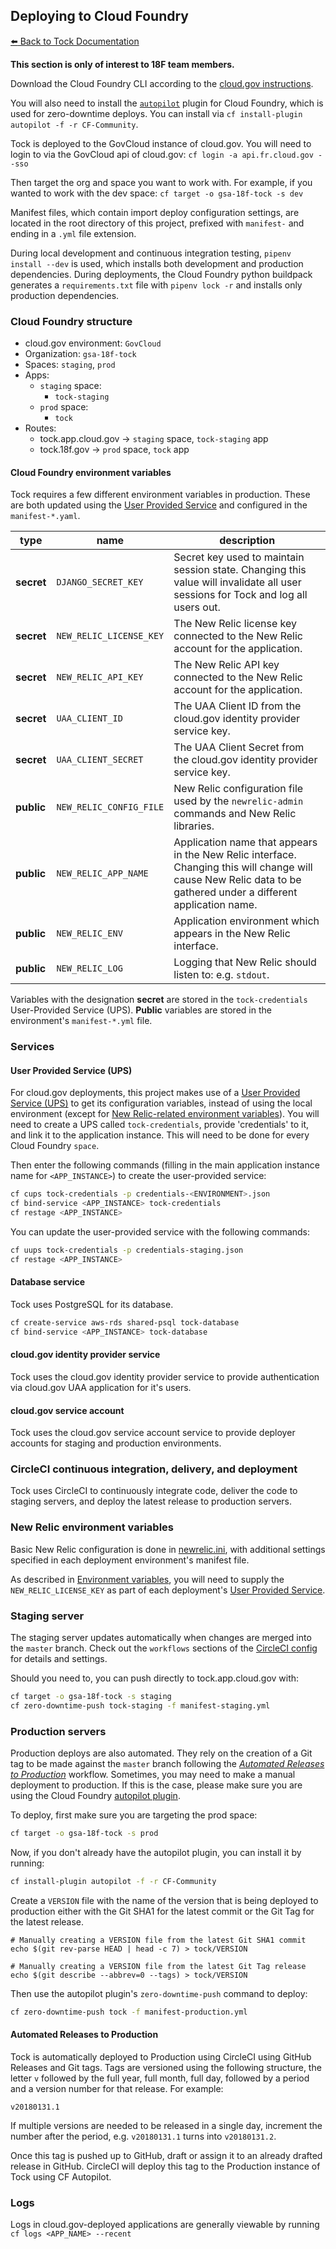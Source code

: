 ## Deploying to Cloud Foundry

[:arrow_left: Back to Tock
Documentation](https://github.com/18F/tock/tree/master/docs)

**This section is only of interest to 18F team members.**

Download the Cloud Foundry CLI according to the [cloud.gov instructions][].

[cloud.gov instructions]: https://docs.cloud.gov/getting-started/setup/

You will also need to install the [`autopilot`](https://github.com/contraband/autopilot)
plugin for Cloud Foundry, which is used for zero-downtime deploys.
You can install via
`cf install-plugin autopilot -f -r CF-Community`.

Tock is deployed to the GovCloud instance of cloud.gov. You will need to login
to via the GovCloud api of cloud.gov:
`cf login -a api.fr.cloud.gov --sso`

Then target the org and space you want to work with. For example, if you wanted to work with the dev space:
`cf target -o gsa-18f-tock -s dev`

Manifest files, which contain import deploy configuration settings, are located
in the root directory of this project, prefixed with `manifest-` and ending in a
`.yml` file extension.

During local development and continuous integration testing,
`pipenv install --dev` is used, which installs both development
and production dependencies. During deployments, the Cloud Foundry
python buildpack generates a `requirements.txt` file with `pipenv lock -r`
and installs only production dependencies.

### Cloud Foundry structure

- cloud.gov environment: `GovCloud`
- Organization: `gsa-18f-tock`
- Spaces: `staging`, `prod`
- Apps:
  - `staging` space:
    - `tock-staging`
  - `prod` space:
    - `tock`
- Routes:
  - tock.app.cloud.gov -> `staging` space, `tock-staging` app
  - tock.18f.gov -> `prod` space, `tock` app

#### Cloud Foundry environment variables

Tock requires a few different environment variables in production. These are
both updated using the [User Provided Service](#user-provided-service) and
configured in the `manifest-*.yaml`.

| type | name | description |
| ---- | -----| ----------- |
| **secret** | `DJANGO_SECRET_KEY` | Secret key used to maintain session state. Changing this value will invalidate all user sessions for Tock and log all users out.|
| **secret** | `NEW_RELIC_LICENSE_KEY` | The New Relic license key connected to the New Relic account for the application. |
| **secret** | `NEW_RELIC_API_KEY` | The New Relic API key connected to the New Relic account for the application. |
| **secret** | `UAA_CLIENT_ID` | The UAA Client ID from the cloud.gov identity provider service key. |
| **secret** | `UAA_CLIENT_SECRET` | The UAA Client Secret from the cloud.gov identity provider service key. |
| **public** | `NEW_RELIC_CONFIG_FILE` | New Relic configuration file used by the `newrelic-admin` commands and New Relic libraries. |
| **public** | `NEW_RELIC_APP_NAME` | Application name that appears in the New Relic interface. Changing this will change will cause New Relic data to be gathered under a different application name. |
| **public** | `NEW_RELIC_ENV` | Application environment which appears in the New Relic interface. |
| **public** | `NEW_RELIC_LOG` | Logging that New Relic should listen to: e.g. `stdout`. |

Variables with the designation **secret** are stored in the `tock-credentials`
User-Provided Service (UPS). **Public** variables are stored in the
environment's `manifest-*.yml` file.

### Services

#### User Provided Service (UPS)

For cloud.gov deployments, this project makes use of a [User Provided Service (UPS)][UPS] to get its configuration
variables, instead of using the local environment (except for [New Relic-related environment variables](#new-relic-environment-variables)).
You will need to create a UPS called `tock-credentials`, provide 'credentials' to it, and link it to the
application instance. This will need to be done for every Cloud Foundry `space`.

<!--
First, create a JSON file (e.g. `credentials-staging.json`) with all the configuration values specified as per the
[Environment variables](environment.md). **DO NOT COMMIT THIS FILE.**

```json
{
  "SECRET_KEY": "my secret key",
  "...": "other environment variables"
}
```
-->

Then enter the following commands (filling in the main application instance name
for `<APP_INSTANCE>`) to create the user-provided service:

```sh
cf cups tock-credentials -p credentials-<ENVIRONMENT>.json
cf bind-service <APP_INSTANCE> tock-credentials
cf restage <APP_INSTANCE>
```

You can update the user-provided service with the following commands:

```sh
cf uups tock-credentials -p credentials-staging.json
cf restage <APP_INSTANCE>
```

#### Database service

Tock uses PostgreSQL for its database.

```sh
cf create-service aws-rds shared-psql tock-database
cf bind-service <APP_INSTANCE> tock-database
```

#### cloud.gov identity provider service

Tock uses the cloud.gov identity provider service to provide authentication via
cloud.gov UAA application for it's users.


#### cloud.gov service account

Tock uses the cloud.gov service account service to provide deployer accounts for
staging and production environments.

### CircleCI continuous integration, delivery, and deployment

Tock uses CircleCI to continuously integrate code, deliver the code to staging
servers, and deploy the latest release to production servers.

### New Relic environment variables

Basic New Relic configuration is done in [newrelic.ini](../newrelic.ini), with
additional settings specified in each deployment environment's manifest file.

As described in [Environment variables](#cloud-foundry-environment-variables), you will need
to supply the `NEW_RELIC_LICENSE_KEY` as part of each deployment's
[User Provided Service](#user-provided-service-ups).

### Staging server

The staging server updates automatically when changes are merged into the
`master` branch. Check out the `workflows` sections of
the [CircleCI config](../.circleci/config.yml) for details and settings.

Should you need to, you can push directly to tock.app.cloud.gov with:

```sh
cf target -o gsa-18f-tock -s staging
cf zero-downtime-push tock-staging -f manifest-staging.yml
```

### Production servers

Production deploys are also automated. They rely on the creation of a Git tag to
be made against the `master` branch following the [_Automated Releases to
Production_](#automated-releases-to-production) workflow. Sometimes, you may
need to make a manual deployment to production. If this is the case, please make
sure you are using the Cloud Foundry [autopilot plugin](https://github.com/contraband/autopilot).

To deploy, first make sure you are targeting the prod space:

```sh
cf target -o gsa-18f-tock -s prod
```

Now, if you don't already have the autopilot plugin, you can install it by running:

```sh
cf install-plugin autopilot -f -r CF-Community
```

Create a `VERSION` file with the name of the version that is being deployed to
production either with the Git SHA1 for the latest commit or the Git Tag for the
latest release.

```shell
# Manually creating a VERSION file from the latest Git SHA1 commit
echo $(git rev-parse HEAD | head -c 7) > tock/VERSION

# Manually creating a VERSION file from the latest Git Tag release
echo $(git describe --abbrev=0 --tags) > tock/VERSION
```

Then use the autopilot plugin's `zero-downtime-push` command to deploy:

```sh
cf zero-downtime-push tock -f manifest-production.yml
```

#### Automated Releases to Production

Tock is automatically deployed to Production using CircleCI using GitHub
Releases and Git tags. Tags are versioned using the following structure, the
letter `v` followed by the full year, full month, full day, followed by a period
and a version number for that release. For example:

```
v20180131.1
```

If multiple versions are needed to be released in a single day, increment the
number after the period, e.g. `v20180131.1` turns into `v20180131.2`.

Once this tag is pushed up to GitHub, draft or assign it to an already
drafted release in GitHub. CircleCI will deploy this tag to the Production
instance of Tock using CF Autopilot.

### Logs

Logs in cloud.gov-deployed applications are generally viewable by running
`cf logs <APP_NAME> --recent`

[UPS]: https://docs.cloudfoundry.org/devguide/services/user-provided.html
[`README.md`]: https://github.com/18F/tock#readme
